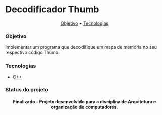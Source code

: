 # Decodificador Thumb

<p align="center">
 <a href="#objetivo">Objetivo</a> •
 <a href="#tecnologias">Tecnologias</a>
</p>

### Objetivo
<p id="#objetivo">Implementar um programa que decodifique um mapa de memória no seu respectivo código Thumb.</p>

### Tecnologias
- [C++](https://devdocs.io/cpp/)

### Status do projeto
<h4 align="center"> 
	Finalizado - Projeto desenvolvido para a disciplina de Arquitetura e organização de computadores.
</h4>
